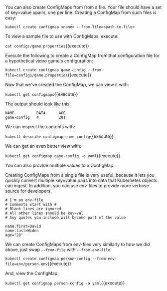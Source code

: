 You can also create ConfigMaps from from a file. Your file should have a set of key=value upairs, one per line. Creating a ConfigMap from such files is easy:

`kubectl create configmap <name> --from-file=<path-to-file>`

To view a sample file to use with ConfigMaps, execute:

`cat configs/game.properties`{{execute}}

Execute the following to create a ConfigMap from that configuration file for a hypothetical video game's configuration:

`kubectl create configmap game-config --from-file=configs/game.properties`{{execute}}

Now that we've created the ConfigMap, we can view it with:

`kubectl get configmaps`{{execute}}

The output should look like this:

```
NAME          DATA      AGE
game-config   4         20s
```

We can inspect the contents with:   

`kubectl describe configmap game-config`{{execute}}

We can get an even better view with:

`kubectl get configmap game-config -o yaml`{{execute}}

You can also provide multiple values to a ConfigMap:

Creating ConfigMaps from a single file is very useful, because it lets you quickly convert multiple key=value pairs into data that Kubernetes objects can ingest. In addition, you can use env-files to provide more verbose source for developers.

```
# I'm an env-file
# Comments start with #
# Blank lines are ignored
# All other lines should be key=val
# Any quotes you include will become part of the value

name.first=David
name.last=Widen
age="28"
```

We can create ConfigMaps from env-files very similarly to how we did above, just swap `--from-file` with `--from-env-file`.

`kubectl create configmap person-config --from-env-file=env/person.env`{{execute}}

And, view the ConfigMap:

`kubectl get configmap person-config -o yaml`{{execute}}
